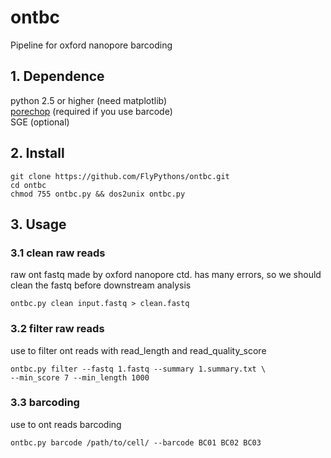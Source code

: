 # ontbc
Pipeline for oxford nanopore barcoding

## 1. Dependence
python 2.5 or higher (need matplotlib)   
[porechop](https://github.com/rrwick/Porechop) (required if you use barcode)  
SGE (optional)
## 2. Install
```commandline
git clone https://github.com/FlyPythons/ontbc.git
cd ontbc
chmod 755 ontbc.py && dos2unix ontbc.py
```

## 3. Usage
### 3.1 clean raw reads
raw ont fastq made by oxford nanopore ctd. has many errors, so we should clean the fastq before downstream analysis
```commandline
ontbc.py clean input.fastq > clean.fastq
```
### 3.2 filter raw reads
use to filter ont reads with read_length and read_quality_score
```commandline
ontbc.py filter --fastq 1.fastq --summary 1.summary.txt \
--min_score 7 --min_length 1000 
```

### 3.3 barcoding 
use to ont reads barcoding
```commandline
ontbc.py barcode /path/to/cell/ --barcode BC01 BC02 BC03
```
